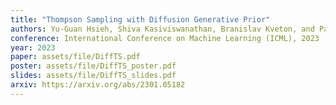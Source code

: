 ```yaml
---
title: "Thompson Sampling with Diffusion Generative Prior"
authors: Yu-Guan Hsieh, Shiva Kasiviswanathan, Branislav Kveton, and Patrick Blöbaum
conference: International Conference on Machine Learning (ICML), 2023
year: 2023
paper: assets/file/DiffTS.pdf
poster: assets/file/DiffTS_poster.pdf
slides: assets/file/DiffTS_slides.pdf
arxiv: https://arxiv.org/abs/2301.05182
---
```

